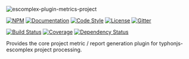 ![escomplex-plugin-metrics-project](https://i.imgur.com/kvKv2UT.png)

[![NPM](https://img.shields.io/npm/v/escomplex-plugin-metrics-project.svg?label=npm)](https://www.npmjs.com/package/escomplex-plugin-metrics-project)
[![Documentation](http://docs.typhonjs.io/typhonjs-node-escomplex/escomplex-plugin-metrics-project/badge.svg)](http://docs.typhonjs.io/typhonjs-node-escomplex/escomplex-plugin-metrics-project/)
[![Code Style](https://img.shields.io/badge/code%20style-allman-yellowgreen.svg?style=flat)](https://en.wikipedia.org/wiki/Indent_style#Allman_style)
[![License](https://img.shields.io/badge/license-MPLv2-yellowgreen.svg?style=flat)](https://github.com/typhonjs-node-escomplex/escomplex-plugin-metrics-project/blob/master/LICENSE)
[![Gitter](https://img.shields.io/gitter/room/typhonjs/TyphonJS.svg)](https://gitter.im/typhonjs/TyphonJS)

[![Build Status](https://travis-ci.org/typhonjs-node-escomplex/escomplex-plugin-metrics-project.svg?branch=master)](https://travis-ci.org/typhonjs-node-escomplex/escomplex-plugin-metrics-project)
[![Coverage](https://img.shields.io/codecov/c/github/typhonjs-node-escomplex/escomplex-plugin-metrics-project.svg)](https://codecov.io/github/typhonjs-node-escomplex/escomplex-plugin-metrics-project)
[![Dependency Status](https://www.versioneye.com/user/projects/575e6ae27757a0004a1df0a9/badge.svg?style=flat)](https://www.versioneye.com/user/projects/575e6ae27757a0004a1df0a9)
 
Provides the core project metric / report generation plugin for typhonjs-escomplex project processing.
